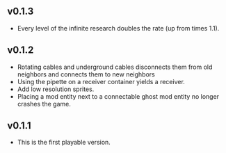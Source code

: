 ## v0.1.3
* Every level of the infinite research doubles the rate (up from times 1.1).

## v0.1.2
* Rotating cables and underground cables disconnects them from old neighbors and connects them to new neighbors
* Using the pipette on a receiver container yields a receiver.
* Add low resolution sprites.
* Placing a mod entity next to a connectable ghost mod entity no longer crashes the game.

## v0.1.1
* This is the first playable version.
